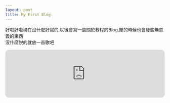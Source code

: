 ```yaml
---
layout: post
title: My First Blog
---
```


好啦好啦現在沒什麼好寫的,以後會寫一些關於教程的Blog,閒的時候也會發些無意義的東西  
沒什麽説的就放一首歌吧  
<iframe style="border-radius:12px" src="https://open.spotify.com/embed/track/5krhFNgUcYHwXlNPJJYzFM?utm_source=generator&theme=0" width="100%" height="152" frameBorder="0" allowfullscreen="" allow="autoplay; clipboard-write; encrypted-media; fullscreen; picture-in-picture" loading="lazy"></iframe>
